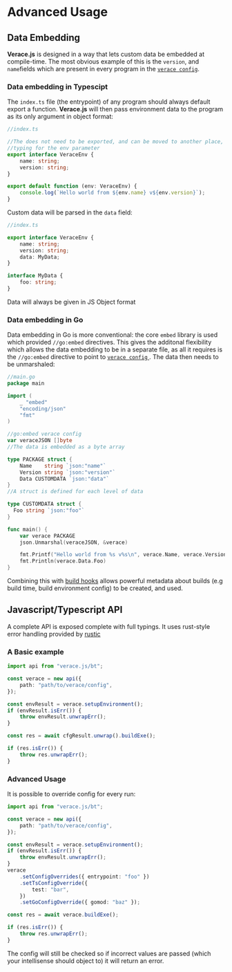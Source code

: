 # Advanced Usage

## Data Embedding

**Verace.js** is designed in a way that lets custom data be embedded at compile-time. The most obvious example of this is the `version`, and `name`fields which are present in every program in the [`verace config`](bt/CONFIGURING.md).

### Data embedding in Typescipt

The `index.ts` file (the entrypoint) of any program should always default export a function. **Verace.js** will then pass environment data to the program as its only argument in object format:

```ts
//index.ts

//The does not need to be exported, and can be moved to another place, its sole purpose is to provide
//typing for the env parameter
export interface VeraceEnv {
	name: string;
	version: string;
}

export default function (env: VeraceEnv) {
	console.log(`Hello world from ${env.name} v${env.version}`);
}
```

Custom data will be parsed in the `data` field:

```ts
//index.ts

export interface VeraceEnv {
	name: string;
	version: string;
	data: MyData;
}

interface MyData {
	foo: string;
}
```

Data will always be given in JS Object format

### Data embedding in Go

Data embedding in Go is more conventional: the core `embed` library is used which provided `//go:embed` directives. This gives the additonal flexibility which allows the data embedding to be in a separate file, as all it requires is the `//go:embed` directive to point to [ `verace config` ](bt/CONFIGURING.md). The data then needs to be unmarshaled:

```go
//main.go
package main

import (
    _ "embed"
    "encoding/json"
    "fmt"
)

//go:embed verace config
var veraceJSON []byte
//The data is embedded as a byte array

type PACKAGE struct {
	Name    string `json:"name"`
	Version string `json:"version"`
    Data CUSTOMDATA `json:"data"`
}
//A struct is defined for each level of data

type CUSTOMDATA struct {
  Foo string `json:"foo"`
}

func main() {
    var verace PACKAGE
    json.Unmarshal(veraceJSON, &verace)

    fmt.Printf("Hello world from %s v%s\n", verace.Name, verace.Version)
    fmt.Println(verace.Data.Foo)
}
```

Combining this with [build hooks](bt/CONFIGURING.md) allows powerful metadata about builds (e.g build time, build environment config) to be created, and used.

## Javascript/Typescript API

A complete API is exposed complete with full typings. It uses rust-style error handling provided by [rustic](https://github.com/franeklubi/rustic)

### A Basic example

```ts
import api from "verace.js/bt";

const verace = new api({
	path: "path/to/verace/config",
});

const envResult = verace.setupEnvironment();
if (envResult.isErr()) {
	throw envResult.unwrapErr();
}

const res = await cfgResult.unwrap().buildExe();

if (res.isErr()) {
	throw res.unwrapErr();
}
```

### Advanced Usage

It is possible to override config for every run:

```ts
import api from "verace.js/bt";

const verace = new api({
	path: "path/to/verace/config",
});

const envResult = verace.setupEnvironment();
if (envResult.isErr()) {
	throw envResult.unwrapErr();
}
verace
	.setConfigOverrides({ entrypoint: "foo" })
	.setTsConfigOverride({
		test: "bar",
	})
	.setGoConfigOverride({ gomod: "baz" });

const res = await verace.buildExe();

if (res.isErr()) {
	throw res.unwrapErr();
}
```

The config will still be checked so if incorrect values are passed (which your intellisense should object to) it will return an error.
